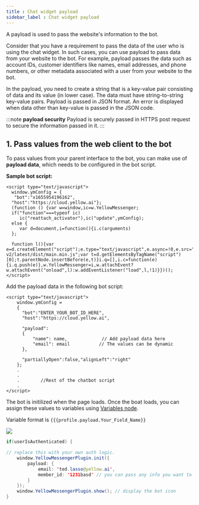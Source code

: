 ```yaml
---
title : Chat widget payload 
sidebar_label : Chat widget payload
---
```


A payload is used to pass the website's information to the bot.  

Consider that you have a requirement to pass the data of the user who is using the chat widget. In such cases, you can use payload to pass data from your website to the bot. For example, payload passes the data such as account IDs, customer identifiers like names, email addresses, and phone numbers, or other metadata associated with a user from your website to the bot. 

In the payload, you need to create a string that is a key-value pair consisting of data and its value (in lower case). The data must have string-to-string key-value pairs. Payload is passed in JSON format. An error is displayed when data other than key-value is passed in the JSON code. 


:::note **payload security**
Payload is securely passed in HTTPS post request to secure the information passed in it.
:::

## <a name="payload"></a> 1. Pass values from the web client to the bot

To pass values from your parent interface to the bot, you can make use of **payload data**, which needs to be configured in the bot script.

**Sample bot script:**

```
<script type="text/javascript"> 
  window.ymConfig = {
   "bot":"x1655954196162",
  "host":"https://cloud.yellow.ai"};
  (function () {var w=window,ic=w.YellowMessenger;
  if("function"===typeof ic)
     ic("reattach_activator"),ic("update",ymConfig);
  else {
     var d=document,i=function(){i.c(arguments)
  };

  function l(){var e=d.createElement("script");e.type="text/javascript",e.async=!0,e.src="https://cdn.yellowmessenger.com/plugin/widget-v2/latest/dist/main.min.js";var t=d.getElementsByTagName("script")[0];t.parentNode.insertBefore(e,t)}i.q=[],i.c=function(e){i.q.push(e)},w.YellowMessenger=i,w.attachEvent?w.attachEvent("onload",l):w.addEventListener("load",l,!1)}})();
</script>

```
Add the payload data in the following bot script:

```
<script type="text/javascript">
    window.ymConfig = 
    {
      "bot":"ENTER_YOUR_BOT_ID_HERE",
      "host":"https://cloud.yellow.ai",
      
      "payload":
      {
          "name": name,             // Add payload data here
          "email": email           // The values can be dynamic
      },
      
      "partiallyOpen":false,"alignLeft":"right"
    };
    .
    .
    .        //Rest of the chatbot script
    .
</script>
```

The bot is initilized when the page loads. Once the boat loads, you can assign these values to variables using [Variables node](https://docs.yellow.ai/docs/platform_concepts/studio/build/nodes/action-nodes#variables).


Variable format is ```{{{profile.payload.Your_Field_Name}}```


![](https://i.imgur.com/3Np2ozp.png)

<!-- 
## Authenticating users
We make use of session tokens to authenticate all our users and maintain their chat history

```
Sample code block that's formatted well
``` -->



```java
if(userIsAuthenticated) { 

// replace this with your own auth logic.
	window.YellowMessengerPlugin.init({
		payload: {
			email: 'ted.lasso@yellow.ai',
			member_id: '1231basd' // you can pass any info you want to be associated with the user based on your use case here. Note that this can be read by the bot using the {{profile.payload.member_id}} variable.
		}
	});
	window.YellowMessengerPlugin.show(); // display the bot icon
}
```
